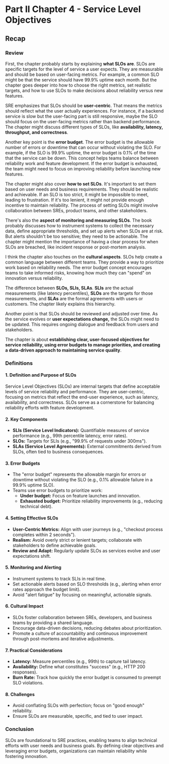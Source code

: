 # Part II Chapter 4 - Service Level Objectives

## Recap

### Review

First, the chapter probably starts by explaining **what SLOs are**. SLOs are specific targets for the level of service a user expects. They are measurable and should be based on user-facing metrics. For example, a common SLO might be that the service should have 99.9% uptime each month. But the chapter goes deeper into how to choose the right metrics, set realistic targets, and how to use SLOs to make decisions about reliability versus new features.

SRE emphasizes that SLOs should be **user-centric**. That means the metrics should reflect what the user actually experiences. For instance, if a backend service is slow but the user-facing part is still responsive, maybe the SLO should focus on the user-facing metrics rather than backend performance. The chapter might discuss different types of SLOs, like **availability, latency, throughput, and correctness**.

Another key point is the **error budget**. The error budget is the allowable number of errors or downtime that can occur without violating the SLO. For example, if the SLO is 99.9% uptime, the error budget is 0.1% of the time that the service can be down. This concept helps teams balance between reliability work and feature development. If the error budget is exhausted, the team might need to focus on improving reliability before launching new features.

The chapter might also cover **how to set SLOs**. It's important to set them based on user needs and business requirements. They should be realistic and achievable. If an SLO is too strict, it might be impossible to meet, leading to frustration. If it's too lenient, it might not provide enough incentive to maintain reliability. The process of setting SLOs might involve collaboration between SREs, product teams, and other stakeholders.

There's also the **aspect of monitoring and measuring SLOs**. The book probably discusses how to instrument systems to collect the necessary data, define appropriate thresholds, and set up alerts when SLOs are at risk. But alerts shouldn't be too sensitive; they need to be actionable. The chapter might mention the importance of having a clear process for when SLOs are breached, like incident response or post-mortem analysis.

I think the chapter also touches on the **cultural aspects**. SLOs help create a common language between different teams. They provide a way to prioritize work based on reliability needs. The error budget concept encourages teams to take informed risks, knowing how much they can "spend" on innovation versus reliability.

The difference between **SLOs, SLIs, SLAs**. **SLIs** are the actual measurements (like latency percentiles), **SLOs** are the targets for those measurements, and **SLAs** are the formal agreements with users or customers. The chapter likely explains this hierarchy.

Another point is that SLOs should be reviewed and adjusted over time. As the service evolves or **user expectations change,** the SLOs might need to be updated. This requires ongoing dialogue and feedback from users and stakeholders.

The chapter is about **establishing clear, user-focused objectives for service reliability, using error budgets to manage priorities, and creating a data-driven approach to maintaining service quality**.

### Definitions

#### **1. Definition and Purpose of SLOs**

Service Level Objectives (SLOs) are internal targets that define acceptable levels of service reliability and performance. They are user-centric, focusing on metrics that reflect the end-user experience, such as latency, availability, and correctness. SLOs serve as a cornerstone for balancing reliability efforts with feature development.

#### **2. Key Components**

- **SLIs (Service Level Indicators):** Quantifiable measures of service performance (e.g., 99th percentile latency, error rates).
- **SLOs:** Targets for SLIs (e.g., "99.9% of requests under 300ms").
- **SLAs (Service Level Agreements):** External commitments derived from SLOs, often tied to business consequences.

#### **3. Error Budgets**

- The "error budget" represents the allowable margin for errors or downtime without violating the SLO (e.g., 0.1% allowable failure in a 99.9% uptime SLO).
- Teams use error budgets to prioritize work:
  - **Under budget:** Focus on feature launches and innovation.
  - **Exhausted budget:** Prioritize reliability improvements (e.g., reducing technical debt).

#### **4. Setting Effective SLOs**

- **User-Centric Metrics:** Align with user journeys (e.g., "checkout process completes within 2 seconds").
- **Realism:** Avoid overly strict or lenient targets; collaborate with stakeholders to define achievable goals.
- **Review and Adapt:** Regularly update SLOs as services evolve and user expectations shift.

#### **5. Monitoring and Alerting**

- Instrument systems to track SLIs in real time.
- Set actionable alerts based on SLO thresholds (e.g., alerting when error rates approach the budget limit).
- Avoid "alert fatigue" by focusing on meaningful, actionable signals.

#### **6. Cultural Impact**

- SLOs foster collaboration between SREs, developers, and business teams by providing a shared language.
- Encourage data-driven decisions, reducing debates about prioritization.
- Promote a culture of accountability and continuous improvement through post-mortems and iterative adjustments.

#### **7. Practical Considerations**

- **Latency:** Measure percentiles (e.g., 99th) to capture tail latency.
- **Availability:** Define what constitutes "success" (e.g., HTTP 200 responses).
- **Burn Rate:** Track how quickly the error budget is consumed to preempt SLO violations.

#### **8. Challenges**

- Avoid conflating SLOs with perfection; focus on "good enough" reliability.
- Ensure SLOs are measurable, specific, and tied to user impact.

### **Conclusion**

SLOs are foundational to SRE practices, enabling teams to align technical efforts with user needs and business goals. By defining clear objectives and leveraging error budgets, organizations can maintain reliability while fostering innovation.
